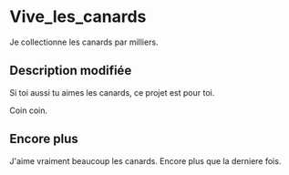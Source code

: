 # Vive_les_canards

Je collectionne les canards par milliers.

## Description modifiée

Si toi aussi tu aimes les canards, ce projet est pour toi. 

Coin coin.

## Encore plus

J'aime vraiment beaucoup les canards. Encore plus que la derniere fois.